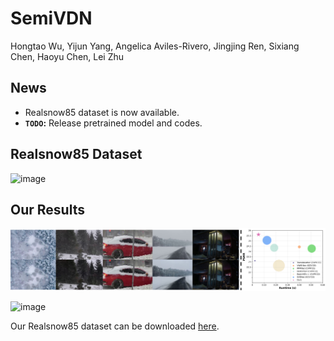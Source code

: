# SemiVDN
Hongtao Wu, Yijun Yang, Angelica Aviles-Rivero, Jingjing Ren, Sixiang Chen, Haoyu Chen, Lei Zhu


## News
- Realsnow85 dataset is now available.  
- **`TODO`:**  Release pretrained model and codes.


## Realsnow85 Dataset
![image](https://github.com/TonyHongtaoWu/SemiVDN/blob/main/figures/datasets.gif)

## Our Results
<div align="center">
  <img src="./figures/Img1.png" >
</div>

![image](https://github.com/TonyHongtaoWu/SemiVDN/blob/main/figures/Results.gif)

Our Realsnow85 dataset can be downloaded [here]().

